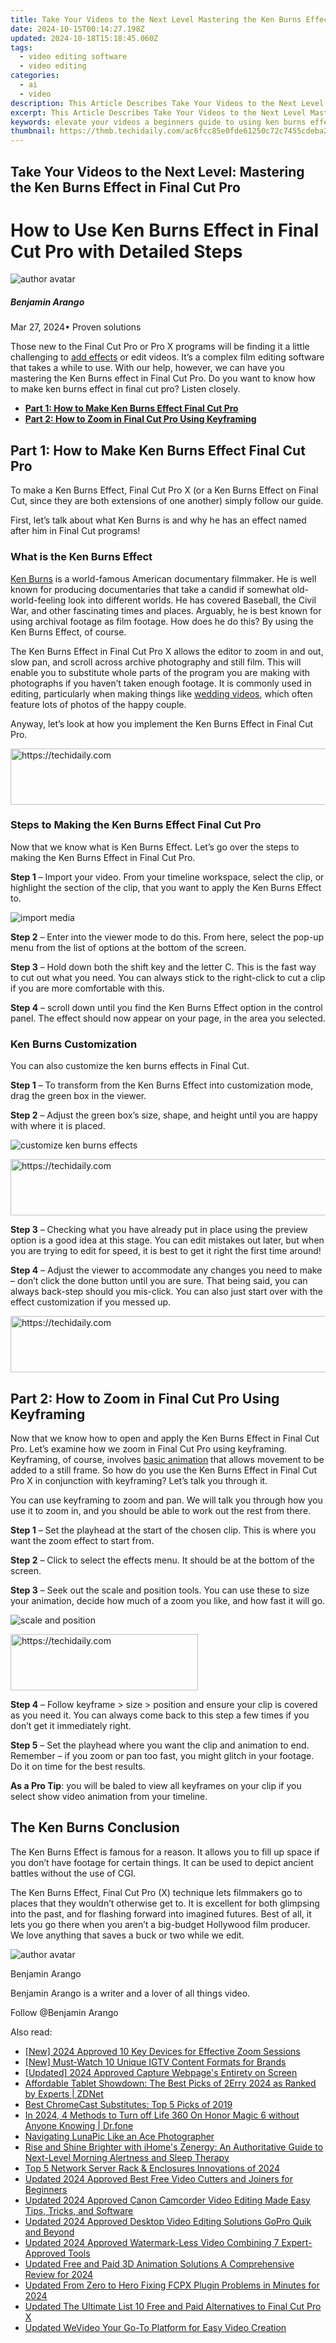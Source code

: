 ```yaml
---
title: Take Your Videos to the Next Level Mastering the Ken Burns Effect in Final Cut Pro for 2024
date: 2024-10-15T00:14:27.198Z
updated: 2024-10-18T15:18:45.060Z
tags: 
  - video editing software
  - video editing
categories: 
  - ai
  - video
description: This Article Describes Take Your Videos to the Next Level Mastering the Ken Burns Effect in Final Cut Pro for 2024
excerpt: This Article Describes Take Your Videos to the Next Level Mastering the Ken Burns Effect in Final Cut Pro for 2024
keywords: elevate your videos a beginners guide to using ken burns effect in final cut pro,elevate your videos how to apply ken burns effect in final cut pro,bring your videos to life a step by step guide to the ken burns effect in final cut pro,take your videos to the next level picture in picture in final cut pro,take your videos to the next level mastering the ken burns effect in final cut pro,transform your footage mastering the ken burns effect in final cut pro with ease,take your videos to the next level free sound effects for final cut pro
thumbnail: https://thmb.techidaily.com/ac6fcc85e0fde61250c72c7455cdeba283035fd7fed1fa3496121c2d71b4b3d4.jpg
---
```


## Take Your Videos to the Next Level: Mastering the Ken Burns Effect in Final Cut Pro

# How to Use Ken Burns Effect in Final Cut Pro with Detailed Steps

![author avatar](https://images.wondershare.com/filmora/article-images/benjamin-arango-author.jpg)

##### Benjamin Arango

 Mar 27, 2024• Proven solutions

Those new to the Final Cut Pro or Pro X programs will be finding it a little challenging to [add effects](https://tools.techidaily.com/wondershare/filmora/download/) or edit videos. It’s a complex film editing software that takes a while to use. With our help, however, we can have you mastering the Ken Burns effect in Final Cut Pro. Do you want to know how to make ken burns effect in final cut pro? Listen closely.

* [**Part 1: How to Make Ken Burns Effect Final Cut Pro**](#Make-Ken-Burns-Effect)
* [**Part 2: How to Zoom in Final Cut Pro Using Keyframing**](#Zoom-in-Final-Cut-Pro-Keyframing)

## Part 1: How to Make Ken Burns Effect Final Cut Pro

To make a Ken Burns Effect, Final Cut Pro X (or a Ken Burns Effect on Final Cut, since they are both extensions of one another) simply follow our guide.

First, let’s talk about what Ken Burns is and why he has an effect named after him in Final Cut programs!

### What is the Ken Burns Effect

[Ken Burns](https://en.wikipedia.org/wiki/Ken%5FBurns%5Feffect) is a world-famous American documentary filmmaker. He is well known for producing documentaries that take a candid if somewhat old-world-feeling look into different worlds. He has covered Baseball, the Civil War, and other fascinating times and places. Arguably, he is best known for using archival footage as film footage. How does he do this? By using the Ken Burns Effect, of course.

The Ken Burns Effect in Final Cut Pro X allows the editor to zoom in and out, slow pan, and scroll across archive photography and still film. This will enable you to substitute whole parts of the program you are making with photographs if you haven’t taken enough footage. It is commonly used in editing, particularly when making things like [wedding videos](https://tools.techidaily.com/wondershare/filmora/download/), which often feature lots of photos of the happy couple.

Anyway, let’s look at how you implement the Ken Burns Effect in Final Cut Pro.

<!-- affiliate ads begin -->
<a href="https://appsumo.8odi.net/c/5597632/2118311/7443" target="_top" id="2118311">
  <img src="//a.impactradius-go.com/display-ad/7443-2118311" border="0" alt="https://techidaily.com" width="728" height="90"/>
</a>
<img height="0" width="0" src="https://appsumo.8odi.net/i/5597632/2118311/7443" style="position:absolute;visibility:hidden;" border="0" />
<!-- affiliate ads end -->

### Steps to Making the Ken Burns Effect Final Cut Pro

Now that we know what is Ken Burns Effect. Let’s go over the steps to making the Ken Burns Effect in Final Cut Pro.

**Step 1** – Import your video. From your timeline workspace, select the clip, or highlight the section of the clip, that you want to apply the Ken Burns Effect to.

![import media](https://images.wondershare.com/filmora/filmorapro/import-media-final-cut-pro.JPG)

**Step 2** – Enter into the viewer mode to do this. From here, select the pop-up menu from the list of options at the bottom of the screen.

**Step 3** – Hold down both the shift key and the letter C. This is the fast way to cut out what you need. You can always stick to the right-click to cut a clip if you are more comfortable with this.

**Step 4** – scroll down until you find the Ken Burns Effect option in the control panel. The effect should now appear on your page, in the area you selected.

### Ken Burns Customization

You can also customize the ken burns effects in Final Cut.

**Step 1** – To transform from the Ken Burns Effect into customization mode, drag the green box in the viewer.

**Step 2** – Adjust the green box’s size, shape, and height until you are happy with where it is placed.

![customize ken burns effects](https://images.wondershare.com/filmora/filmorapro/customize-ken-burns-effects-box.JPG)

<!-- affiliate ads begin -->
<a href="https://ephamedtechinc.pxf.io/c/5597632/2136620/26400" target="_top" id="2136620">
  <img src="//a.impactradius-go.com/display-ad/26400-2136620" border="0" alt="https://techidaily.com" width="728" height="90"/>
</a>
<img height="0" width="0" src="https://ephamedtechinc.pxf.io/i/5597632/2136620/26400" style="position:absolute;visibility:hidden;" border="0" />
<!-- affiliate ads end -->

**Step 3** – Checking what you have already put in place using the preview option is a good idea at this stage. You can edit mistakes out later, but when you are trying to edit for speed, it is best to get it right the first time around!

**Step 4** – Adjust the viewer to accommodate any changes you need to make – don’t click the done button until you are sure. That being said, you can always back-step should you mis-click. You can also just start over with the effect customization if you messed up.

<!-- affiliate ads begin -->
<a href="https://appsumo.8odi.net/c/5597632/2130873/7443" target="_top" id="2130873">
  <img src="//a.impactradius-go.com/display-ad/7443-2130873" border="0" alt="https://techidaily.com" width="600" height="90"/>
</a>
<img height="0" width="0" src="https://appsumo.8odi.net/i/5597632/2130873/7443" style="position:absolute;visibility:hidden;" border="0" />
<!-- affiliate ads end -->

## Part 2: How to Zoom in Final Cut Pro Using Keyframing

Now that we know how to open and apply the Ken Burns Effect in Final Cut Pro. Let’s examine how we zoom in Final Cut Pro using keyframing. Keyframing, of course, involves [basic animation](https://tools.techidaily.com/wondershare/filmora/download/) that allows movement to be added to a still frame. So how do you use the Ken Burns Effect in Final Cut Pro X in conjunction with keyframing? Let’s talk you through it.

You can use keyframing to zoom and pan. We will talk you through how you use it to zoom in, and you should be able to work out the rest from there.

**Step 1** – Set the playhead at the start of the chosen clip. This is where you want the zoom effect to start from.

**Step 2** – Click to select the effects menu. It should be at the bottom of the screen.

**Step 3** – Seek out the scale and position tools. You can use these to size your animation, decide how much of a zoom you like, and how fast it will go.

![scale and position](https://images.wondershare.com/filmora/filmorapro/scale-and-position-final-cut.jpg)

<!-- affiliate ads begin -->
<a href="https://united.elfm.net/c/5597632/2139557/4704" target="_top" id="2139557">
  <img src="//a.impactradius-go.com/display-ad/4704-2139557" border="0" alt="https://techidaily.com" width="300" height="90"/>
</a>
<img height="0" width="0" src="https://united.elfm.net/i/5597632/2139557/4704" style="position:absolute;visibility:hidden;" border="0" />
<!-- affiliate ads end -->

**Step 4** – Follow keyframe > size > position and ensure your clip is covered as you need it. You can always come back to this step a few times if you don’t get it immediately right.

**Step 5** – Set the playhead where you want the clip and animation to end. Remember – if you zoom or pan too fast, you might glitch in your footage. Do it on time for the best results.

**As a Pro Tip**: you will be baled to view all keyframes on your clip if you select show video animation from your timeline.

## The Ken Burns Conclusion

The Ken Burns Effect is famous for a reason. It allows you to fill up space if you don’t have footage for certain things. It can be used to depict ancient battles without the use of CGI.

The Ken Burns Effect, Final Cut Pro (X) technique lets filmmakers go to places that they wouldn’t otherwise get to. It is excellent for both glimpsing into the past, and for flashing forward into imagined futures. Best of all, it lets you go there when you aren’t a big-budget Hollywood film producer. We love anything that saves a buck or two while we edit.

![author avatar](https://images.wondershare.com/filmora/article-images/benjamin-arango-author.jpg)

Benjamin Arango

Benjamin Arango is a writer and a lover of all things video.

Follow @Benjamin Arango

<ins class="adsbygoogle"
      style="display:block"
      data-ad-client="ca-pub-7571918770474297"
      data-ad-slot="8358498916"
      data-ad-format="auto"
      data-full-width-responsive="true"></ins>

<span class="atpl-alsoreadstyle">Also read:</span>
<div><ul>
<li><a href="https://digital-screen-recording.techidaily.com/new-2024-approved-10-key-devices-for-effective-zoom-sessions/"><u>[New] 2024 Approved 10 Key Devices for Effective Zoom Sessions</u></a></li>
<li><a href="https://instagram-video-recordings.techidaily.com/new-must-watch-10-unique-igtv-content-formats-for-brands/"><u>[New] Must-Watch 10 Unique IGTV Content Formats for Brands</u></a></li>
<li><a href="https://screen-video-capture.techidaily.com/updated-2024-approved-capture-webpages-entirety-on-screen/"><u>[Updated] 2024 Approved Capture Webpage's Entirety on Screen</u></a></li>
<li><a href="https://tech-savvy.techidaily.com/affordable-tablet-showdown-the-best-picks-of-2erry-2024-as-ranked-by-experts-zdnet/"><u>Affordable Tablet Showdown: The Best Picks of 2Erry 2024 as Ranked by Experts | ZDNet</u></a></li>
<li><a href="https://discover-exceptional.techidaily.com/best-chromecast-substitutes-top-5-picks-of-2019/"><u>Best ChromeCast Substitutes: Top 5 Picks of 2019</u></a></li>
<li><a href="https://change-location.techidaily.com/in-2024-4-methods-to-turn-off-life-360-on-honor-magic-6-without-anyone-knowing-drfone-by-drfone-virtual-android/"><u>In 2024, 4 Methods to Turn off Life 360 On Honor Magic 6 without Anyone Knowing | Dr.fone</u></a></li>
<li><a href="https://extra-information.techidaily.com/navigating-lunapic-like-an-ace-photographer/"><u>Navigating LunaPic Like an Ace Photographer</u></a></li>
<li><a href="https://buynow-info.techidaily.com/rise-and-shine-brighter-with-ihomes-zenergy-an-authoritative-guide-to-next-level-morning-alertness-and-sleep-therapy/"><u>Rise and Shine Brighter with iHome's Zenergy: An Authoritative Guide to Next-Level Morning Alertness and Sleep Therapy</u></a></li>
<li><a href="https://techtrends.techidaily.com/top-5-network-server-rack-and-enclosures-innovations-of-2024/"><u>Top 5 Network Server Rack & Enclosures Innovations of 2024</u></a></li>
<li><a href="https://ai-video-apps.techidaily.com/updated-2024-approved-best-free-video-cutters-and-joiners-for-beginners/"><u>Updated 2024 Approved Best Free Video Cutters and Joiners for Beginners</u></a></li>
<li><a href="https://ai-video-apps.techidaily.com/updated-2024-approved-canon-camcorder-video-editing-made-easy-tips-tricks-and-software/"><u>Updated 2024 Approved Canon Camcorder Video Editing Made Easy Tips, Tricks, and Software</u></a></li>
<li><a href="https://ai-video-apps.techidaily.com/updated-2024-approved-desktop-video-editing-solutions-gopro-quik-and-beyond/"><u>Updated 2024 Approved Desktop Video Editing Solutions GoPro Quik and Beyond</u></a></li>
<li><a href="https://ai-video-apps.techidaily.com/updated-2024-approved-watermark-less-video-combining-7-expert-approved-tools/"><u>Updated 2024 Approved Watermark-Less Video Combining 7 Expert-Approved Tools</u></a></li>
<li><a href="https://ai-video-apps.techidaily.com/updated-free-and-paid-3d-animation-solutions-a-comprehensive-review-for-2024/"><u>Updated Free and Paid 3D Animation Solutions A Comprehensive Review for 2024</u></a></li>
<li><a href="https://ai-video-apps.techidaily.com/updated-from-zero-to-hero-fixing-fcpx-plugin-problems-in-minutes-for-2024/"><u>Updated From Zero to Hero Fixing FCPX Plugin Problems in Minutes for 2024</u></a></li>
<li><a href="https://ai-video-apps.techidaily.com/updated-the-ultimate-list-10-free-and-paid-alternatives-to-final-cut-pro-x/"><u>Updated The Ultimate List 10 Free and Paid Alternatives to Final Cut Pro X</u></a></li>
<li><a href="https://ai-video-apps.techidaily.com/updated-wevideo-your-go-to-platform-for-easy-video-creation/"><u>Updated WeVideo Your Go-To Platform for Easy Video Creation</u></a></li>
</ul></div>

